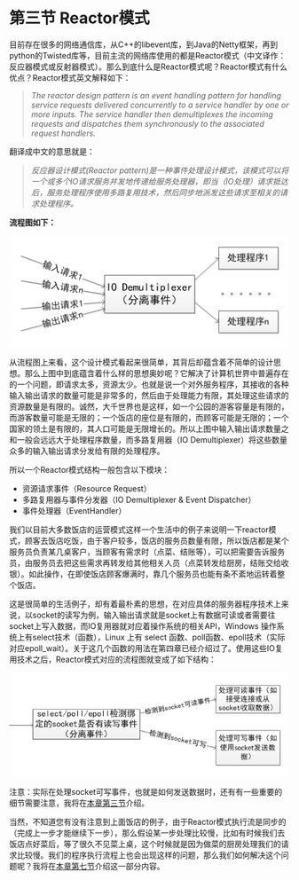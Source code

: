 # 第三节 Reactor模式



目前存在很多的网络通信库，从C++的libevent库，到Java的Netty框架，再到python的Twisted库等，目前主流的网络库使用的都是Reactor模式（中文译作： 反应器模式或反射器模式）。那么到底什么是Reactor模式呢？Reactor模式有什么优点？Reactor模式英文解释如下：

> *The reactor design pattern is an event handling pattern for handling service requests delivered concurrently to a service handler by one or more inputs. The service handler then demultiplexes the incoming requests and dispatches them synchronously to the associated request handlers.*

翻译成中文的意思就是：

> *反应器设计模式(Reactor pattern)是一种事件处理设计模式，该模式可以将一个或多个IO请求服务并发地传递给服务处理器，即当（IO处理）请求抵达后，服务处理程序使用多路复用技术，然后同步地派发这些请求至相关的请求处理程序。*

**流程图如下：**

 ![img](https://github.com/834810071/note/blob/master/image/16.png)

从流程图上来看，这个设计模式看起来很简单，其背后却蕴含着不简单的设计思想。那么上图中到底蕴含着什么样的思想奥妙呢？它解决了计算机世界中普遍存在的一个问题，即请求太多，资源太少。也就是说一个对外服务程序，其接收的各种输入输出请求的数量可能是非常多的，然后由于处理能力有限，其处理这些请求的资源数量是有限的。诚然，大千世界也是这样，如一个公园的游客容量是有限的，而游客数量可能是无限的；一个饭店的座位是有限的，而顾客可能是无限的；一个国家的领土是有限的，其人口可能是无限增长的。所以上图中输入输出请求数量之和一般会远远大于处理程序数量，而多路复用器（IO Demultiplexer）将这些数量众多的输入输出请求分发给有限的处理程序。

所以一个Reactor模式结构一般包含以下模块：

- 资源请求事件（Resource Request）
- 多路复用器与事件分发器（IO Demultiplexer & Event Dispatcher）
- 事件处理器（EventHandler）

我们以目前大多数饭店的运营模式这样一个生活中的例子来说明一下reactor模式，顾客去饭店吃饭，由于客户较多，饭店的服务员数量有限，所以饭店都是某个服务员负责某几桌客户，当顾客有需求时（点菜、结账等），可以把需要告诉服务员，由服务员去把这些需求再转发给其他相关人员（点菜转发给厨房，结账交给收银）。如此操作，在即使饭店顾客爆满时，靠几个服务员也能有条不紊地运转着整个饭店。

这是很简单的生活例子，却有着最朴素的思想，在对应具体的服务器程序技术上来说，以socket的读写为例，输入输出请求就是socket上有数据可读或者需要往socket上写入数据，而IO复用器就对应着操作系统的相关API，Windows 操作系统上有select技术（函数），Linux 上有 select 函数、poll函数、epoll技术（实际对应epoll_wait）。关于这几个函数的用法在第四章已经介绍过了。使用这些IO复用技术之后，Reactor模式对应的流程图就变成了如下结构：

![img](https://github.com/834810071/note/blob/master/image/15.png)

注意：实际在处理socket可写事件，也就是如何发送数据时，还有有一些重要的细节需要注意，我将在[本章第三节](http://47.97.181.98/zsxq/2019/09/22/第三节-Reactor模式/#_第四节_收数据与发数据的正确做法)介绍。

当然，不知道您有没有注意到上面饭店的例子，由于Reactor模式执行流是同步的（完成上一步才能继续下一步），那么假设某一步处理比较慢，比如有时候我们去饭店点好菜后，等了很久不见菜上桌，这个时候就是因为做菜的厨房处理我们的请求比较慢。我们的程序执行流程上也会出现这样的问题，那么我们如何解决这个问题呢？我将在[本章第七节](http://47.97.181.98/zsxq/2019/09/22/第三节-Reactor模式/#_第八节__业务数据处理一定要单独开线程吗)介绍这一部分内容。